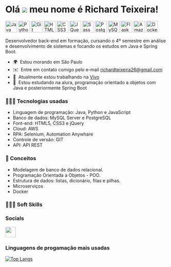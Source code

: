 Olá ![](https://user-images.githubusercontent.com/18350557/176309783-0785949b-9127-417c-8b55-ab5a4333674e.gif) meu nome é Richard Teixeira!
========================================================================================================================================
<p align="left">
<a href="https://www.oracle.com/java/" target="_blank" rel="noreferrer"><img src="https://raw.githubusercontent.com/danielcranney/readme-generator/main/public/icons/skills/java-colored.svg" width="36" height="36" alt="Java" /></a>
<a href="https://www.python.org/" target="_blank" rel="noreferrer"><img src="https://raw.githubusercontent.com/danielcranney/readme-generator/main/public/icons/skills/python-colored.svg" width="36" height="36" alt="Python" /></a>
<a href="https://git-scm.com/" target="_blank" rel="noreferrer"><img src="https://raw.githubusercontent.com/danielcranney/readme-generator/main/public/icons/skills/git-colored.svg" width="36" height="36" alt="Git" /></a>
<a href="https://developer.mozilla.org/en-US/docs/Glossary/HTML5" target="_blank" rel="noreferrer"><img src="https://raw.githubusercontent.com/danielcranney/readme-generator/main/public/icons/skills/html5-colored.svg" width="36" height="36" alt="HTML5" /></a>
<a href="https://www.w3.org/TR/CSS/#css" target="_blank" rel="noreferrer"><img src="https://raw.githubusercontent.com/danielcranney/readme-generator/main/public/icons/skills/css3-colored.svg" width="36" height="36" alt="CSS3" /></a>
<a href="https://jquery.com/" target="_blank" rel="noreferrer"><img src="https://raw.githubusercontent.com/danielcranney/readme-generator/main/public/icons/skills/jquery-colored.svg" width="36" height="36" alt="JQuery" /></a>
<a href="https://sass-lang.com/" target="_blank" rel="noreferrer"><img src="https://raw.githubusercontent.com/danielcranney/readme-generator/main/public/icons/skills/sass-colored.svg" width="36" height="36" alt="Sass" /></a>
<a href="https://www.postgresql.org/" target="_blank" rel="noreferrer"><img src="https://raw.githubusercontent.com/danielcranney/readme-generator/main/public/icons/skills/postgresql-colored.svg" width="36" height="36" alt="PostgreSQL" /></a>
<a href="https://www.mysql.com/" target="_blank" rel="noreferrer"><img src="https://raw.githubusercontent.com/danielcranney/readme-generator/main/public/icons/skills/mysql-colored.svg" width="36" height="36" alt="MySQL" /></a>
<a href="https://flask.palletsprojects.com/en/2.0.x/" target="_blank" rel="noreferrer"><img src="https://raw.githubusercontent.com/danielcranney/readme-generator/main/public/icons/skills/flask-colored.svg" width="36" height="36" alt="Flask" /></a>
<a href="https://aws.amazon.com" target="_blank" rel="noreferrer"><img src="https://raw.githubusercontent.com/danielcranney/readme-generator/main/public/icons/skills/aws-colored.svg" width="36" height="36" alt="Amazon Web Services" /></a>
<a href="https://www.docker.com/" target="_blank" rel="noreferrer"><img src="https://raw.githubusercontent.com/danielcranney/readme-generator/main/public/icons/skills/docker-colored.svg" width="36" height="36" alt="Docker" /></a>
</p>

Desenvolvedor back-end em formação, cursando o 4º semestre em análise e desenvolvimento de sistemas e focando os estudos em Java e Spring Boot. 

* 🌍  Estou morando em São Paulo
* ✉️  Entre em contato comigo pelo e-mail [richardteixeira26@gmail.com](mailto:richardteixeira26@gmail.com)
* 🚀  Atualmente estou trabalhando na [Vivo](http://www.linkedin.com/company/vivo-telefonicabr/mycompany/verification/)
* 🧠  Estou estudando na alura, programação orientado a objetos com Java e posteriormente Spring Boot

### 👨🏻‍🎓 Tecnologias usadas

* Linguagem de programação: Java, Python e JavaScript
* Banco de dados: MySQL Server e PostgreSQL
* Font-end: HTML5, CSS3 e jQuery
* Cloud: AWS
* RPA: Selenium, Automation Anywhare
* Controle de versão: GIT
* API: API REST

### 📘 Conceitos
* Modelagem de banco de dados relacional.
* Programação Orientada a Objetos - POO.
* Estrutura de dados: listas, dicionário, filas e pilhas.
* Microserviços
* Docker


### 👨🏻‍💻 Soft Skills


### Socials

<p align="left"> <a href="https://www.linkedin.com/in/richard-p-teixeira" target="_blank" rel="noreferrer"><img src="https://raw.githubusercontent.com/danielcranney/readme-generator/main/public/icons/socials/linkedin.svg" width="32" height="32" /></a></p>

### Linguagens de progamação mais usadas

[![Top Langs](https://github-readme-stats.vercel.app/api/top-langs/?username=richard-rt&layout=compact&theme=vision-friendly-dark)](https://github.com/anuraghazra/github-readme-stats)


